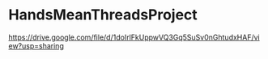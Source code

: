 # HandsMeanThreadsProject
https://drive.google.com/file/d/1doIrlFkUppwVQ3Gq5SuSv0nGhtudxHAF/view?usp=sharing
